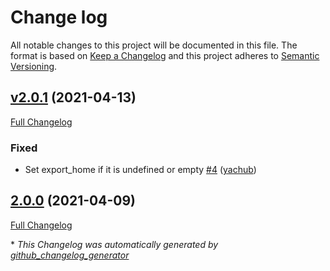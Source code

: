 # Change log

All notable changes to this project will be documented in this file. The format is based on [Keep a Changelog](http://keepachangelog.com/en/1.0.0/) and this project adheres to [Semantic Versioning](http://semver.org).

## [v2.0.1](https://github.com/ploperations/ploperations-unicorn/tree/v2.0.1) (2021-04-13)

[Full Changelog](https://github.com/ploperations/ploperations-unicorn/compare/2.0.0...v2.0.1)

### Fixed

- Set export\_home if it is undefined or empty [\#4](https://github.com/ploperations/ploperations-unicorn/pull/4) ([yachub](https://github.com/yachub))

## [2.0.0](https://github.com/ploperations/ploperations-unicorn/tree/2.0.0) (2021-04-09)

[Full Changelog](https://github.com/ploperations/ploperations-unicorn/compare/e9e828b6f50d129215500e00493548861a4148b9...2.0.0)



\* *This Changelog was automatically generated by [github_changelog_generator](https://github.com/github-changelog-generator/github-changelog-generator)*
